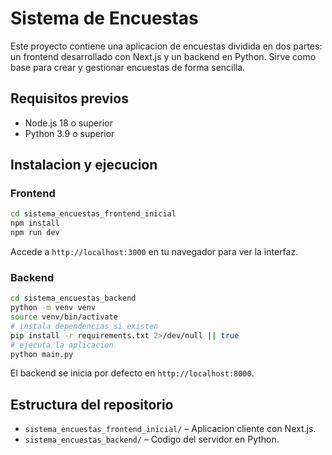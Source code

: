 # Sistema de Encuestas

Este proyecto contiene una aplicacion de encuestas dividida en dos partes: un
frontend desarrollado con Next.js y un backend en Python. Sirve como base para
crear y gestionar encuestas de forma sencilla.

## Requisitos previos

- Node.js 18 o superior
- Python 3.9 o superior

## Instalacion y ejecucion

### Frontend

```bash
cd sistema_encuestas_frontend_inicial
npm install
npm run dev
```

Accede a `http://localhost:3000` en tu navegador para ver la interfaz.

### Backend

```bash
cd sistema_encuestas_backend
python -m venv venv
source venv/bin/activate
# instala dependencias si existen
pip install -r requirements.txt 2>/dev/null || true
# ejecuta la aplicacion
python main.py
```

El backend se inicia por defecto en `http://localhost:8000`.

## Estructura del repositorio

- `sistema_encuestas_frontend_inicial/` – Aplicacion cliente con Next.js.
- `sistema_encuestas_backend/` – Codigo del servidor en Python.

